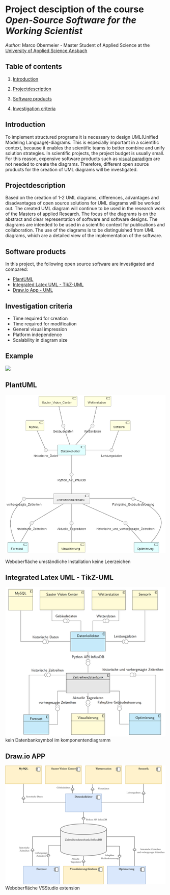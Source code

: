 # Project desciption of the course *Open-Source Software for the Working Scientist*
*Author:* Marco Obermeier - Master Student of Applied Science at the [University of Applied Science Ansbach](https://www.hs-ansbach.de/en/home/) 
## Table of contents
1. [Introduction](#introduction)

1. [Projectdescription](#Projectdescription)

1. [Software products](#software-products)

1. [Investigation criteria](#Investigation-criteria)



## Introduction
	
To implement structured programs it is necessary to design UML(Unified Modeling Language)-diagrams. 
This is especially important in a scientific context, because it enables the scientific teams to better combine and unify solution strategies.
In scientific projects, the project budget is usually small. For this reason, expensive software products such as [visual paradigm](https://www.visual-paradigm.com/) are not needed to create the diagrams. Therefore, different open source products for the creation of UML diagrams will be investigated.
	
	
## Projectdescription
	
Based on the creation of 1-2 UML diagrams, differences, advantages and disadvantages of open source solutions for UML diagrams will be worked out.
The created UML diagram will continue to be used in the research work of the Masters of applied Research. 
The focus of the diagrams is on the abstract and clear representation of software and software designs. The diagrams are intended to be used in a scientific context for publications and collaboration. The use of the diagrams is to be distinguished from UML diagrams, which are a detailed view of the implementation of the software.
	
## Software products
	
In this project, the following open source software are investigated and compared:
- [PlantUML](https://plantuml.com/de/)
- [Integrated Latex UML - TikZ-UML](https://perso.ensta-paris.fr/~kielbasi/tikzuml/index.php)
- [Draw.io App - UML](https://drawio-app.com/uml-diagrams/)
	
	
## Investigation criteria

- Time required for creation
- Time required for modification
- General visual impression
- Platform independence
- Scalability in diagram size

## Example 



![](Diagramms/Hand/uml.png)

## PlantUML


![](Diagramms/PlantUML/overview.png)

Weboberfläche
umständliche Installation
keine Leerzeichen


## Integrated Latex UML - TikZ-UML

![](Diagramms/Tikz-Latex-UML/uml.png)
kein Datenbanksymbol im komponentendiagramm

## Draw.io APP
![](Diagramms/DrawIO/uml.png)
Weboberfläche
VSStudio extension


	